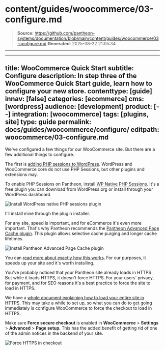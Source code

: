 # content/guides/woocommerce/03-configure.md

> **Source**: https://github.com/pantheon-systems/documentation/blob/main/content/guides/woocommerce/03-configure.md
> **Generated**: 2025-08-22 21:05:34

---

---
title: WooCommerce Quick Start
subtitle: Configure
description: In step three of the WooCommerce Quick Start guide, learn how to configure your new store.
contenttype: [guide]
innav: [false]
categories: [ecommerce]
cms: [wordpress]
audience: [development]
product: [--]
integration: [woocommerce]
tags: [plugins, site]
type: guide
permalink: docs/guides/woocommerce/configure/
editpath: woocommerce/03-configure.md
---
We've configured a few things for our WooCommerce site. But there are a few additional things to configure.

The first is [adding PHP sessions to WordPress](/guides/php/wordpress-sessions). WordPress and WooCommerce core do not use PHP Sessions, but other plugins and extensions may.

To enable PHP Sessions on Pantheon, install [WP Native PHP Sessions](https://wordpress.org/plugins/wp-native-php-sessions/). It's a free plugin you can download from WordPress.org or install through your WordPress dashboard.

![Install WordPress native PHP sessions plugin](../../../images/guides/woocommerce/10-install-WordPress-native-PHP-sessions-plugin.png)

I'll install mine through the plugin installer.

For any site, speed is important, and for eCommerce it's even more important. That's why Pantheon recommends the [Pantheon Advanced Page Cache plugin](https://wordpress.org/plugins/pantheon-advanced-page-cache/). This plugin allows selective cache purging and longer cache lifetimes.

![Install Pantheon Advanced Page Cache plugin](../../../images/guides/woocommerce/11-install-Pantheon-advanced-page-cache-plugin.png)

You can [read more about exactly how this works](https://pantheon.io/blog/optimizing-woocommerce-pantheon-advanced-page-cache-wordpress). For our purposes, it speeds up your site and it's worth installing.

You've probably noticed that your Pantheon site already loads in HTTPS. But while it loads HTTPS, it doesn't force HTTPS. For your users' privacy, for payment, and for SEO reasons it's a best practice to force the site to load in HTTPS.

We have a [whole document explaining how to load your entire site in HTTPS](/http-to-https/#wp). This may take a while to set up, so what you can do to get going immediately is configure WooCommerce to force the checkout to load in HTTPS.

Make sure **Force secure checkout** is enabled in **WooCommerce** > **Settings** > **Advanced** > **Page setup**. This has the added benefit of getting rid of one of the admin notices in the backend of your site.

![Force HTTPS in checkout](../../../images/guides/woocommerce/12-force-secure-checkout.png)
